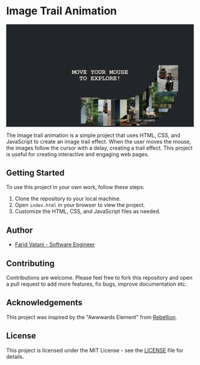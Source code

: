 # Image Trail Animation

<img src="Screenshot.png" align="center" alt="Image Trail Animation" /><br>

The Image trail animation is a simple project that uses HTML, CSS, and JavaScript to create an image trail effect. When the user moves the mouse, the images follow the cursor with a delay, creating a trail effect. This project is useful for creating interactive and engaging web pages.

## Getting Started

To use this project in your own work, follow these steps:

1. Clone the repository to your local machine.
2. Open `index.html` in your browser to view the project.
3. Customize the HTML, CSS, and JavaScript files as needed.

## Author

- [Farid Vatani - Software Engineer](https://github.com/faridvatani)

## Contributing

Contributions are welcome. Please feel free to fork this repository and open a pull request to add more features, fix bugs, improve documentation etc.

## Acknowledgements

This project was inspired by the "Awwwards Element" from [Rebellion](https://rblln.fr/en/agence).

## License

This project is licensed under the MIT License - see the [LICENSE](LICENSE) file for details.
